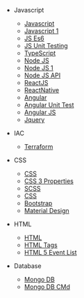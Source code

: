 <!-- _navbar.md -->


* Javascript

  * [Javascript](./docs/js-javascript.md)
  * [Javascript 1](./docs/js-js1.md)
  * [JS Es6](./docs/js-es6.md)
  * [JS Unit Testing](./docs/js-js-ut.md)
  * [TypeScript](./docs/js-ts.md)
  * [Node JS](./docs/js-nodejs.md)
  * [Node JS 1](./docs/js-node1.md)
  * [Node JS API](./docs/js-nodejs-api.md)
  * [ReactJS](./docs/js-react-js.md)
  * [ReactNative](./docs/js-react-native.md)
  * [Angular](./docs/js-angular.md)
  * [Angular Unit Test](./docs/js-angular-ut.md)
  * [Angular JS](./docs/js-angularjs.md)
  * [Jquery](./docs/js-jquery.md)

* IAC

  * [Terraform](./docs/terraform_interview_questions.md)

* CSS

  * [CSS](./docs/css-css.md)
  * [CSS 3 Properties](./docs/css-3-properties.md)
  * [SCSS](./docs/css-scss.md)
  * [CSS](./docs/css-css.md)
  * [Bootstrap](./docs/css-bootstrap.md)
  * [Material Design](./docs/css-material.md)
  
* HTML

  * [HTML](./docs/html-html.md)
  * [HTML Tags](./docs/html-tags.md)
  * [HTML 5 Event List](./docs/html-5-eventlist.md)

* Database

  * [Mongo DB](./docs/db-mongo.md)
  * [Mongo DB CMd](./docs/db-mongo-cmd.md) 
